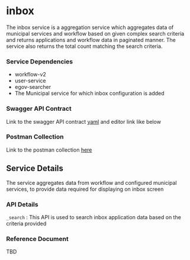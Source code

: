 # inbox

The inbox service is a aggregation service which aggregates data of municipal services and workflow based on given complex search criteria
and returns applications and workflow data in paginated manner. The service also returns the total count matching the search criteria.



### Service Dependencies


- workflow-v2
- user-service
- egov-searcher
- The Municipal service for which inbox configuration is added


### Swagger API Contract

Link to the swagger API contract [yaml](https://editor.swagger.io/?url=https://raw.githubusercontent.com/egovernments/DIGIT-OSS/master/municipal-services/docs/inbox.yml#!/) and editor link like below


### Postman Collection
Link to the postman collection [here](https://www.getpostman.com/collections/5e9f36ddf4b34460287e)


## Service Details

The service aggregates data from workflow and configured municipal services, to provide data required for displaying on inbox screen


### API Details


`_search` : This API is used to search inbox application data based on the criteria provided



### Reference Document
TBD



